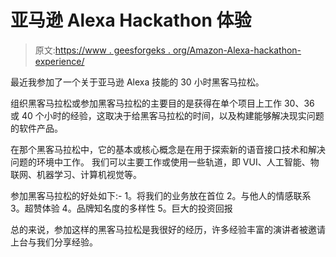 # 亚马逊 Alexa Hackathon 体验

> 原文:[https://www . geesforgeks . org/Amazon-Alexa-hackathon-experience/](https://www.geeksforgeeks.org/amazon-alexa-hackathon-experience/)

最近我参加了一个关于亚马逊 Alexa 技能的 30 小时黑客马拉松。

组织黑客马拉松或参加黑客马拉松的主要目的是获得在单个项目上工作 30、36 或 40 个小时的经验，这取决于给黑客马拉松的时间，以及构建能够解决现实问题的软件产品。

在那个黑客马拉松中，它的基本或核心概念是在用于探索新的语音接口技术和解决问题的环境中工作。
我们可以主要工作或使用一些轨道，即 VUI、人工智能、物联网、机器学习、计算机视觉等。

参加黑客马拉松的好处如下:-
1。将我们的业务放在首位
2。与他人的情感联系
3。超赞体验
4。品牌知名度的多样性
5。巨大的投资回报

总的来说，参加这样的黑客马拉松是我很好的经历，许多经验丰富的演讲者被邀请上台与我们分享经验。